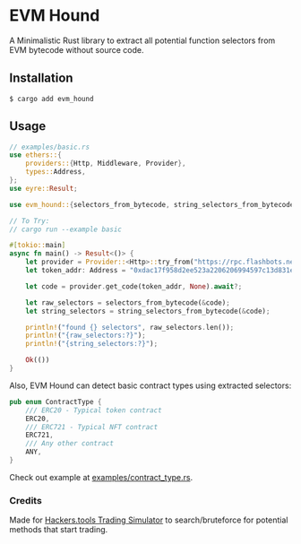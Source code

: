 # EVM Hound

A Minimalistic Rust library to extract all potential function selectors from EVM bytecode without source code.

## Installation

`$ cargo add evm_hound`

## Usage

```rust
// examples/basic.rs
use ethers::{
    providers::{Http, Middleware, Provider},
    types::Address,
};
use eyre::Result;

use evm_hound::{selectors_from_bytecode, string_selectors_from_bytecode};

// To Try:
// cargo run --example basic

#[tokio::main]
async fn main() -> Result<()> {
    let provider = Provider::<Http>::try_from("https://rpc.flashbots.net/fast")?;
    let token_addr: Address = "0xdac17f958d2ee523a2206206994597c13d831ec7".parse()?;

    let code = provider.get_code(token_addr, None).await?;

    let raw_selectors = selectors_from_bytecode(&code);
    let string_selectors = string_selectors_from_bytecode(&code);

    println!("found {} selectors", raw_selectors.len());
    println!("{raw_selectors:?}");
    println!("{string_selectors:?}");

    Ok(())
}
```

Also, EVM Hound can detect basic contract types using extracted selectors:

```rust
pub enum ContractType {
    /// ERC20 - Typical token contract
    ERC20,
    /// ERC721 - Typical NFT contract
    ERC721,
    /// Any other contract
    ANY,
}
```

Check out example at [examples/contract_type.rs](examples/contract_type.rs).

### Credits

Made for [Hackers.tools Trading Simulator](https://hackers.tools/) to search/bruteforce for potential methods that start trading.
